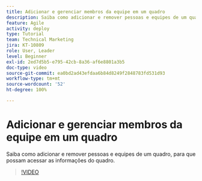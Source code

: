 ```yaml
---
title: Adicionar e gerenciar membros da equipe em um quadro
description: Saiba como adicionar e remover pessoas e equipes de um quadro, para que possam acessar as informações do quadro.
feature: Agile
activity: deploy
type: Tutorial
team: Technical Marketing
jira: KT-10809
role: User, Leader
level: Beginner
exl-id: 2ed7d5b5-e795-42cb-8a36-af6e8801a3b5
doc-type: video
source-git-commit: ea0bd2ad43efdaa6b84d8249f2848783fd531d93
workflow-type: tm+mt
source-wordcount: '52'
ht-degree: 100%

---
```


# Adicionar e gerenciar membros da equipe em um quadro

Saiba como adicionar e remover pessoas e equipes de um quadro, para que possam acessar as informações do quadro.

>[!VIDEO](https://video.tv.adobe.com/v/346808/?quality=12&learn=on)
